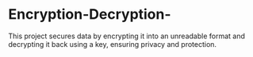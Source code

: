 # Encryption-Decryption-
This project secures data by encrypting it into an unreadable format and decrypting it back using a key, ensuring privacy and protection.
